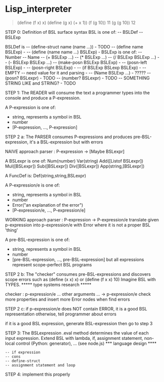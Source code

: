 # Lisp_interpreter

> (define (f x) x)
> (define (g x) (+ x 1))
> (f (g 10))
11
> (g (g 10))
12

STEP 0:
 Definition of BSL surface syntax
 BSL is one of:
   -- BSLDef 
   -- BSLExp

  BSLDef is
    -- (define-struct name (name ...)) - TODO
    -- (define name BSLExp) - 
    -- (define (name name ...) BSLExp) -
  BSLExp is one of:
    -- Number
    -- Name
    -- (+ BSLExp ...)
    -- (* BSLExp ...)
    -- (/ BSLExp BSLExp ...)
    -- (- BSLExp BSLExp ...)
    -- (make-posn BSLExp BSLExp) -
    -- (posn-left BSLExp) -
    -- (posn-right BSLExp) -
    -- (if BSLExp BSLexp BSLExp) -
    -- EMPTY -- need value for it and parsing -
    -- (Name BSLExp ...) - ?????
    -- (posn? BSLexpr) - TODO
    -- (number? BSLexpr) - TODO
    -- SOMETHING STRING LIKE and STRING? - TODO

STEP 1:
 The READER will consume the text a programmer types into the console and produce a P-expression.

A P-expression is one of:
 - string, represents a symbol in BSL
 - number
 - [P-expression, ..., P-expression]

STEP 2 a:
 The PARSER consumes P-expressions and produces pre-BSL-expression, it's a BSL-expression but with errors

 NAIVE approach
 parser : P-expression -> [Maybe BSLexpr]

A BSLexpr is one of:
  Num(number)
  Var(string)
  Add([Listof BSLexpr])
  Mul([BSLexpr])
  Sub([BSLexpr])
  Div([BSLexpr])
  App(string,[BSLexpr])

 A FuncDef is:
   Def(string,string,BSLexpr)

A P-expression/e is one of:
 - string, represents a symbol in BSL
 - number
 - Error("an explanation of the error")
 - [P-expression/e, ..., P-expression/e]

 WORKING approach
 parser : P-expression -> P-expression/e
 translate given p-expression into p-expression/e with Error where it is not a proper BSL 'thing'

A pre-BSL-expression is one of:
 - string, represents a symbol in BSL
 - number
 - [pre-BSL-expression, ..., pre-BSL-expression]
 but all expressions represent scope-perfect BSL programs

STEP 2 b:
 The "checker" consumes pre-BSL-expressions and discovers scope errors such as (define (x x) x) or (define (f x x) 10)
 Imagine BSL with TYPES. ***** type systems research *****

 checker : p-expression/e ... other arguments ... -> p-expression/e
 check more properties and insert more Error nodes when find errors

 STEP 2 c:
 if p-expression/e does NOT contain ERROR, it is a good BSL representation
 otherwise, tell programmer about errors

 if it is a good BSL expression, generate BSL-expression then go to step 3

STEP 3:
 The BSLexpression .eval method determines the value of each input expression.
 Extend BSL with lambda, if, assignment statement, non-local control (Python: generator), ... (see node.js)
    *** language design ****

    -- if expression
    -- cons
    -- define-struct
    -- assignment statement and loop

 STEP 4: implement this properly

